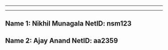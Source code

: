 --------------------------------------------------------------------------------------------------------------------------------------------------------
--------------------------------------------------------------------------------------------------------------------------------------------------------
Name 1: Nikhil Munagala                       NetID: nsm123
--------------------------------------------------------------------------------------------------------------------------------------------------------
Name 2: Ajay Anand                            NetID: aa2359
--------------------------------------------------------------------------------------------------------------------------------------------------------
